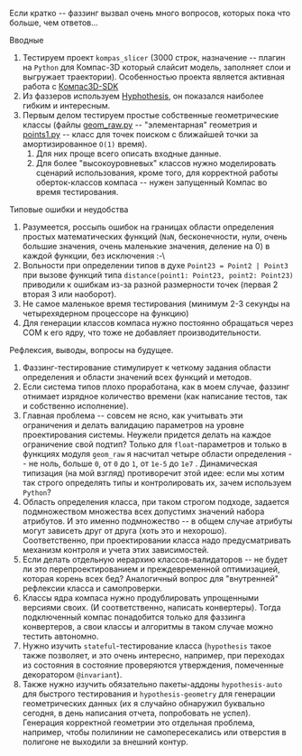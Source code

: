 Если кратко -- фаззинг вызвал очень много вопросов, которых пока что больше, чем ответов...

Вводные
1. Тестируем проект `kompas_slicer` (3000 строк, назначение -- плагин на `Python` для Компас-3D который слайсит модель, заполняет слои и выгружает траектории). Особенностью проекта является активная работа с [Компас3D-SDK](https://help.ascon.ru/KOMPAS_SDK/22/ru-RU/index.html) 
2. Из фаззеров используем [Hyphothesis](https://hypothesis.readthedocs.io/en/latest/), он показался наиболее гибким и интересным.
3.  Первым делом тестируем простые собственные геометрические классы (файлы [geom_raw.py](geom_raw.py) -- "элементарная" геометрия и [points1.py](points1.py) -- класс для точек поиском с ближайшей точки за амортизированное `О(1)` время). 
	1. Для них проще всего описать входные данные.
	2. Для более "высокоуровневых" классов нужно моделировать сценарий использования, кроме того, для корректной работы оберток-классов компаса -- нужен запущенный Компас во время тестирования. 

Типовые ошибки и неудобства
1. Разумеется, россыпь ошибок на границах области определения простых математических функций (`NaN`, бесконечности, нули, очень большие значения, очень маленькие значения, деление на 0) в каждой функции, без исключения :-\
2. Вольности при определении типов в духе `Point23 = Point2 | Point3` при вызове функций типа `distance(point1: Point23, point2: Point23)` приводили к ошибкам из-за разной размерности точек (первая 2 вторая 3 или наоборот).
3. Не самое маленькое время тестирования (минимум 2-3 секунды на четырехядерном процессоре на функцию)
4. Для генерации классов компаса нужно постоянно обращаться через COM к его ядру, что тоже не добавляет производительности.

Рефлексия, выводы, вопросы на будущее. 
1. Фаззинг-тестирование стимулирует к четкому задания области определения и области значений всех функций и методов.
2. Если система типов плохо проработана, как в моем случае, фаззинг отнимает изрядное количество времени (как написание тестов, так и собственно исполнение).
3. Главная проблема -- совсем не ясно, как учитывать эти ограничения и делать валидацию параметров на уровне проектирования системы. Неужели придется делать на каждое ограничение свой подтип? Только для `float`-параметров и только в  функциях модуля `geom_raw` я насчитал четыре области определения -- не ноль, больше `0`, от `0` до `1`, от `1e-5` до `1e7` .  Динамическая типизация (на мой взгляд) противоречит этой идее: если мы хотим так строго определять типы и контролировать их, зачем используем `Python`?
4. Область определения класса, при таком строгом подходе, задается подмножеством множества всех допустимх значений набора атрибутов. И это именно подмножество -- в общем случае атрибуты могут зависеть друг от друга (хоть это и нехорошо). Соответственно, при проектировании класса надо предусматривать механизм контроля и учета этих зависимостей.
5. Если  делать отдельную иерархию классов-валидаторов -- не будет ли это перепроектированием и преждевременной оптимизацией, которая корень всех бед? Аналогичный вопрос для "внутренней" рефлексии класса и самопроверки.
6. Классы ядра компаса нужно продублировать упрощенными версиями своих. (И соответственно, написать конвертеры). Тогда подключенный компас понадобится только для фаззинга конвертеров, а свои классы и алгоритмы в таком случае можно тестить автономно.
7. Нужно изучить `stateful`-тестирование класса (`hypothesis` такое также позволяет, и это очень интересно, например, при переходах из состояния в состояние проверяются утверждения, помеченные декоратором `@invariant`).
8. Также нужно изучить обязательно пакеты-аддоны `hypothesis-auto` для быстрого тестирования и `hypothesis-geometry` для генерации геометрических данных (их я случайно обнаружил буквально сегодня, в день написания отчета, попробовать не успел). Генерация корректной геометрии это отдельная проблема, например, чтобы полилинии не самопересекались или отверстия в полигоне не выходили за внешний контур.
